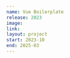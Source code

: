 ```yaml
---
name: Vue Boilerplate
release: 2023
image:
link:
layout: project
start: 2023-10
end: 2025-03
---
```

